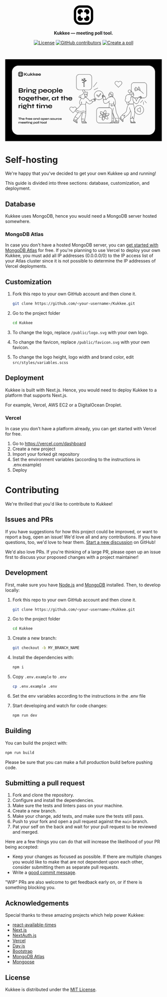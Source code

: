<div align="center">
  <a href="https://www.kukkee.com/">
    <img
      src="./public/favicon.svg"
      alt="Kukkee Logo"
      height="64"
    />
  </a>
  <p>
    <b>
      Kukkee — meeting poll tool.
    </b>
  </p>
  <p>

[![License](https://img.shields.io/github/license/Kukkee/Kukkee?color=%23000000&style=for-the-badge)](https://github.com/Kukkee/Kukkee/blob/main/LICENSE)
[![GitHub contributors](https://img.shields.io/github/contributors/Kukkee/Kukkee?color=%23000000&&style=for-the-badge)](https://github.com/Kukkee/Kukkee/graphs/contributors)
[![Create a poll](https://shields.io/badge/style-Now-black?&style=for-the-badge&label=Create%20a%20poll)](https://kukkee.com/)

  </p>
  <br />
</div>

[![Kukkee](./public/banner.png)](https://kukkee.com)

# Self-hosting

We're happy that you've decided to get your own Kukkee up and running!

This guide is divided into three sections: database, customization, and deployment.

## Database

Kukkee uses MongoDB, hence you would need a MongoDB server hosted somewhere.

### MongoDB Atlas

In case you don't have a hosted MongoDB server, you can [get started with MongoDB Atlas](https://www.mongodb.com/basics/mongodb-atlas-tutorial) for free.
If you're planning to use Vercel to deploy your own Kukkee, you must add all IP addresses (0.0.0.0/0) to the IP access list of your Atlas cluster since it is not possible to determine the IP addresses of Vercel deployments.

## Customization

1. Fork this repo to your own GitHub account and then clone it.

   ```sh
   git clone https://github.com/<your-username>/Kukkee.git
   ```

2. Go to the project folder

   ```sh
   cd Kukkee
   ```

3. To change the logo, replace `/public/logo.svg` with your own logo.

4. To change the favicon, replace `/public/favicon.svg` with your own favicon.

5. To change the logo height, logo width and brand color, edit `src/styles/variables.scss`

## Deployment

Kukkee is built with Next.js. Hence, you would need to deploy Kukkee to a platform that supports Next.js.

For example, Vercel, AWS EC2 or a DigitalOcean Droplet.

### Vercel

In case you don't have a platform already, you can get started with Vercel for free.

1. Go to https://vercel.com/dashboard
2. Create a new project
3. Import your forked git repository
4. Set the environment variables (according to the instructions in .env.example)
5. Deploy

# Contributing

We're thrilled that you'd like to contribute to Kukkee!

## Issues and PRs

If you have suggestions for how this project could be improved, or want to report a bug, open an issue! We'd love all and any contributions. If you have questions, too, we'd love to hear them. [Start a new discussion](https://github.com/Kukkee/Kukkee/discussions/new) on GitHub!

We'd also love PRs. If you're thinking of a large PR, please open up an issue first to discuss your proposed changes with a project maintainer!

## Development

First, make sure you have [Node.js](https://nodejs.org/en/) and [MongoDB](https://www.mongodb.com/docs/manual/installation/#mongodb-installation-tutorials) installed. Then, to develop locally:

1. Fork this repo to your own GitHub account and then clone it.

   ```sh
   git clone https://github.com/<your-username>/Kukkee.git
   ```

2. Go to the project folder

   ```sh
   cd Kukkee
   ```

3. Create a new branch:

   ```sh
   git checkout -b MY_BRANCH_NAME
   ```

4. Install the dependencies with:

   ```sh
   npm i
   ```

5. Copy `.env.example` to `.env`

   ```sh
   cp .env.example .env
   ```

6. Set the env variables according to the instructions in the .env file

7. Start developing and watch for code changes:

   ```sh
   npm run dev
   ```

## Building

You can build the project with:

```bash
npm run build
```

Please be sure that you can make a full production build before pushing code.

## Submitting a pull request

1. Fork and clone the repository.
2. Configure and install the dependencies.
3. Make sure the tests and linters pass on your machine.
4. Create a new branch.
5. Make your change, add tests, and make sure the tests still pass.
6. Push to your fork and open a pull request against the `main` branch.
7. Pat your self on the back and wait for your pull request to be reviewed and merged.

Here are a few things you can do that will increase the likelihood of your PR being accepted:

- Keep your changes as focused as possible. If there are multiple changes you would like to make that are not dependent upon each other, consider submitting them as separate pull requests.
- Write a [good commit message](http://tbaggery.com/2008/04/19/a-note-about-git-commit-messages.html).

"WIP" PRs are also welcome to get feedback early on, or if there is something blocking you.

## Acknowledgements

Special thanks to these amazing projects which help power Kukkee:

- [react-available-times](https://github.com/trotzig/react-available-times)
- [Next.js](https://nextjs.org)
- [NextAuth.js](https://next-auth.js.org)
- [Vercel](https://vercel.com)
- [Day.js](https://day.js.org)
- [Bootstrap](https://getbootstrap.com)
- [MongoDB Atlas](https://www.mongodb.com)
- [Mongoose](https://mongoosejs.com)

## License

Kukkee is distributed under the [MIT License](https://github.com/AnandBaburajan/Kukkee/blob/main/LICENSE).
